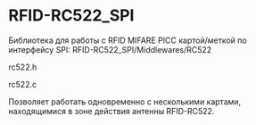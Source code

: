 # RFID-RC522_SPI
Библиотека для работы с RFID MIFARE PICC картой/меткой по интерфейсу SPI: RFID-RC522_SPI/Middlewares/RC522

rc522.h

rc522.c

Позволяет работать одновременно с несколькими картами, находящимися в зоне действия антенны RFID-RC522.
